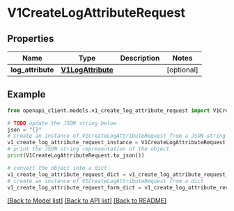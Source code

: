# V1CreateLogAttributeRequest


## Properties

Name | Type | Description | Notes
------------ | ------------- | ------------- | -------------
**log_attribute** | [**V1LogAttribute**](V1LogAttribute.md) |  | [optional] 

## Example

```python
from openapi_client.models.v1_create_log_attribute_request import V1CreateLogAttributeRequest

# TODO update the JSON string below
json = "{}"
# create an instance of V1CreateLogAttributeRequest from a JSON string
v1_create_log_attribute_request_instance = V1CreateLogAttributeRequest.from_json(json)
# print the JSON string representation of the object
print(V1CreateLogAttributeRequest.to_json())

# convert the object into a dict
v1_create_log_attribute_request_dict = v1_create_log_attribute_request_instance.to_dict()
# create an instance of V1CreateLogAttributeRequest from a dict
v1_create_log_attribute_request_form_dict = v1_create_log_attribute_request.from_dict(v1_create_log_attribute_request_dict)
```
[[Back to Model list]](../README.md#documentation-for-models) [[Back to API list]](../README.md#documentation-for-api-endpoints) [[Back to README]](../README.md)


